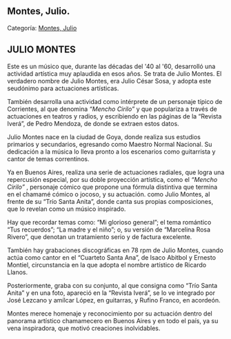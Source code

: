 ## Montes, Julio.

Categoría: [Montes, Julio](http://descubrircorrientes.com.ar/2012/index.php/1673-biografias/l-m-n-n-o-p-q/montes-julio)

## JULIO MONTES

Este es un músico que, durante las décadas del '40 al '60, desarrolló una actividad artística muy aplaudida en esos años. Se trata de Julio Montes. El verdadero nombre de Julio Montes, era Julio César Sosa, y adopta este seudónimo para actuaciones artísticas.

También desarrolla una actividad como intérprete de un personaje típico de Corrientes, al que denomina _“Mencho Cirilo”_ y que populariza a través de actuaciones en teatros y radios, y escribiendo en las páginas de la “Revista Iverá”, de Pedro Mendoza, de donde se extraen estos datos.

Julio Montes nace en la ciudad de Goya, donde realiza sus estudios primarios y secundarios, egresando como Maestro Normal Nacional. Su dedicación a la música lo lleva pronto a los escenarios como guitarrista y cantor de temas correntinos.

Ya en Buenos Aires, realiza una serie de actuaciones radiales, que logra una repercusión especial, por su doble proyección artística, como el _“Mencho Cirilo”_ , personaje cómico que propone una fórmula distintiva que termina en el chamamé cómico o jocoso, y su actuación. como Julio Montes, al frente de su “Trío Santa Anita”, donde canta sus propias composiciones, que lo revelan como un músico inspirado.

Hay que recordar temas como: “Mi glorioso general”; el tema romántico “Tus recuerdos”; “La madre y el niño”; o, su versión de “Marcelina Rosa Rivero”, que denotan un tratamiento serio y de factura excelente.

También hay grabaciones discográficas en 78 rpm de Julio Montes, cuando actúa como cantor en el “Cuarteto Santa Ana”, de Isaco Abitbol y Ernesto Montiel, circunstancia en la que adopta el nombre artístico de Ricardo Llanos.

Posteriormente, graba con su conjunto, al que consigna como “Trío Santa Anita” y en una foto, apareció en la “Revista Iverá”, se lo ve integrado por José Lezcano y amílcar López, en guitarras, y Rufino Franco, en acordeón.

Montes merece homenaje y reconocimiento por su actuación dentro del panorama artístico chamamecero en Buenos Aires y en todo el país, ya su vena inspiradora, que motivó creaciones inolvidables.